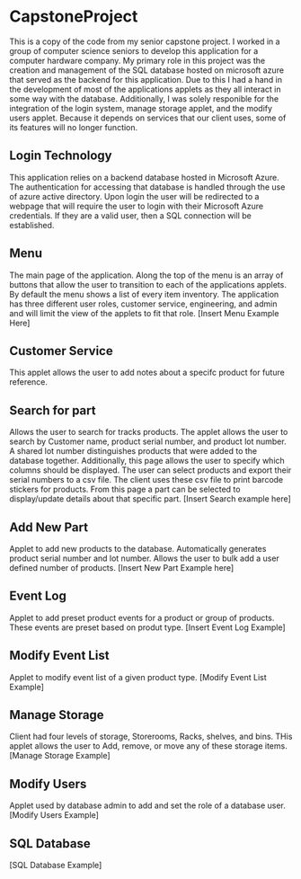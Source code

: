 # CapstoneProject
This is a copy of the code from my senior capstone project.
I worked in a group of computer science seniors to develop this application for a computer hardware company.
My primary role in this project was the creation and management of the SQL database hosted on microsoft azure that served as the backend for this application.
Due to this I had a hand in the development of most of the applications applets as they all interact in some way with the database.
Additionally, I was solely responible for the integration of the login system, manage storage applet, and the modify users applet.
Because it depends on services that our client uses, some of its features will no longer function.

## Login Technology
This application relies on a backend database hosted in Microsoft Azure. The authentication for accessing that database is handled through the use of azure active directory.
Upon login the user will be redirected to a webpage that will require the user to login with their Microsoft Azure credentials. If they are a valid user, then a SQL connection will be established.

## Menu
The main page of the application. Along the top of the menu is an array of buttons that allow the user to transition to each of the applications applets.
By default the menu shows a list of every item inventory. The application has three different user roles, customer service, engineering, and admin and will limit the view of the applets to fit that role.
[Insert Menu Example Here]

## Customer Service
This applet allows the user to add notes about a specifc product for future reference.

## Search for part
Allows the user to search for tracks products. The applet allows the user to search by Customer name, product serial number, and product lot number. A shared lot number distinguishes products that were added to the database together.
Additionally, this page allows the user to specify which columns should be displayed.
The user can select products and export their serial numbers to a csv file. The client uses these csv file to print barcode stickers for products.
From this page a part can be selected to display/update details about that specific part.
[Insert Search example here]

## Add New Part
Applet to add new products to the database. Automatically generates product serial number and lot number. Allows the user to bulk add a user defined number of products.
[Insert New Part Example here]

## Event Log
Applet to add preset product events for a product or group of products. These events are preset based on produt type.
[Insert Event Log Example]

## Modify Event List
Applet to modify event list of a given product type.
[Modify Event List Example]

## Manage Storage
Client had four levels of storage, Storerooms, Racks, shelves, and bins. THis applet allows the user to Add, remove, or move any of these storage items.
[Manage Storage Example]

## Modify Users
Applet used by database admin to add and set the role of a database user.
[Modify Users Example]

## SQL Database
[SQL Database Example]
